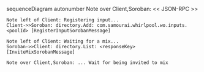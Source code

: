 sequenceDiagram
    autonumber
    Note over Client,Soroban: << JSON-RPC >>

    Note left of Client: Registering input...
    Client->>Soroban: directory.Add: com.samourai.whirlpool.wo.inputs.<poolId> [RegisterInputSorobanMessage]
    
    Note left of Client: Waiting for a mix...
    Soroban->>Client: directory.List: <responseKey> [InviteMixSorobanMessage]
    
    Note over Client,Soroban: ... Wait for being invited to mix
